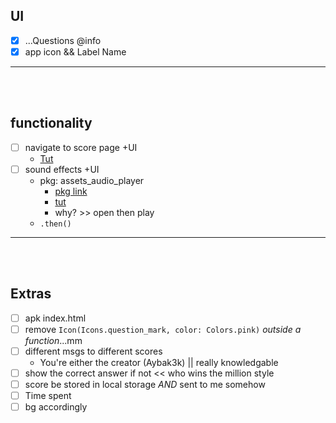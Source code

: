 ## UI

- [X] ...Questions @info
- [X] app icon && Label Name

___
<br><br>


## functionality

- [ ] navigate to score page +UI
    - [Tut](https://www.javatpoint.com/flutter-navigation-and-routing)
- [ ] sound effects +UI
    - pkg: assets_audio_player
        - [pkg link](https://pub.dev/packages/assets_audio_player)
        - [tut](https://protocoderspoint.com/assets-audio-player-flutter-example/)
        - why? >> open then play
    - `.then()`

___
<br><br>


## Extras

<!-- ! really worth if ! with projects like $Last_Pirate -->
- [ ] apk index.html
- [ ] remove `Icon(Icons.question_mark, color: Colors.pink)` _outside a function_...mm
- [ ] different msgs to different scores
    - You're either the creator (Aybak3k) || really knowledgable
- [ ] show the correct answer if not << who wins the million style
- [ ] score be stored in local storage *AND* sent to me somehow
- [ ] Time spent
- [ ] bg accordingly
